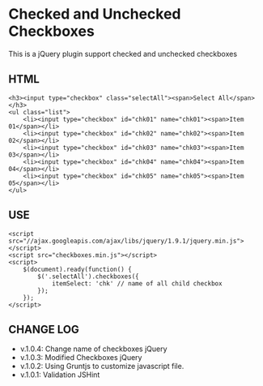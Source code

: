 # Checked and Unchecked Checkboxes

This is a jQuery plugin support checked and unchecked checkboxes

## HTML

	<h3><input type="checkbox" class="selectAll"><span>Select All</span></h3>
	<ul class="list">
		<li><input type="checkbox" id="chk01" name="chk01"><span>Item 01</span></li>
		<li><input type="checkbox" id="chk02" name="chk02"><span>Item 02</span></li>
		<li><input type="checkbox" id="chk03" name="chk03"><span>Item 03</span></li>
		<li><input type="checkbox" id="chk04" name="chk04"><span>Item 04</span></li>
		<li><input type="checkbox" id="chk05" name="chk05"><span>Item 05</span></li>
	</ul>

## USE

	<script src="//ajax.googleapis.com/ajax/libs/jquery/1.9.1/jquery.min.js"></script>
	<script src="checkboxes.min.js"></script>
	<script>
		$(document).ready(function() {
			$('.selectAll').checkboxes({
				itemSelect: 'chk' // name of all child checkbox
			});
		});
	</script>

## CHANGE LOG
- v.1.0.4: Change name of checkboxes jQuery
- v.1.0.3: Modified Checkboxes jQuery
- v.1.0.2: Using Gruntjs to customize javascript file.
- v.1.0.1: Validation JSHint	